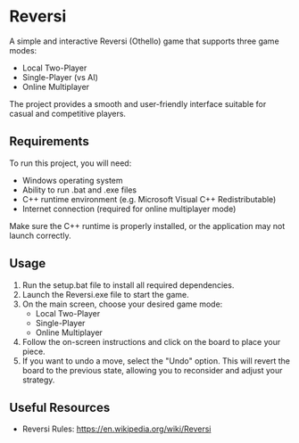 # Reversi

A simple and interactive Reversi (Othello) game that supports three game modes:
- Local Two-Player
- Single-Player (vs AI)
- Online Multiplayer

The project provides a smooth and user-friendly interface suitable for casual and competitive players.

## Requirements

To run this project, you will need:
- Windows operating system
- Ability to run .bat and .exe files
- C++ runtime environment (e.g. Microsoft Visual C++ Redistributable)
- Internet connection (required for online multiplayer mode)

Make sure the C++ runtime is properly installed, or the application may not launch correctly.

## Usage

1. Run the setup.bat file to install all required dependencies.
2. Launch the Reversi.exe file to start the game.
3. On the main screen, choose your desired game mode:
   - Local Two-Player
   - Single-Player
   - Online Multiplayer
4. Follow the on-screen instructions and click on the board to place your piece.
5. If you want to undo a move, select the "Undo" option. This will revert the board to the previous state, allowing you to reconsider and adjust your strategy.

## Useful Resources

- Reversi Rules: https://en.wikipedia.org/wiki/Reversi

